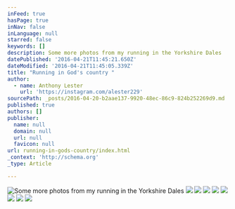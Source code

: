 ```yaml
---
inFeed: true
hasPage: true
inNav: false
inLanguage: null
starred: false
keywords: []
description: Some more photos from my running in the Yorkshire Dales
datePublished: '2016-04-21T11:45:21.650Z'
dateModified: '2016-04-21T11:45:05.339Z'
title: "Running in God's country "
author:
  - name: Anthony Lester
    url: 'https://instagram.com/alester229'
sourcePath: _posts/2016-04-20-b2aae137-9920-48ec-86c9-824b252269d9.md
published: true
authors: []
publisher:
  name: null
  domain: null
  url: null
  favicon: null
url: running-in-gods-country/index.html
_context: 'http://schema.org'
_type: Article

---
```

![Some more photos from my running in the Yorkshire Dales](https://the-grid-user-content.s3-us-west-2.amazonaws.com/27b7880d-8317-418b-a8b1-dc1387d18754.jpg)
![](https://the-grid-user-content.s3-us-west-2.amazonaws.com/535e3489-298d-40fb-b63f-f6d9243971ea.jpg)
![](https://the-grid-user-content.s3-us-west-2.amazonaws.com/0aa84ffb-9247-40e8-8f7e-0a13f9f84e33.jpg)
![](https://the-grid-user-content.s3-us-west-2.amazonaws.com/e0e6c742-34db-496b-aade-ac039fd32937.jpg)
![](https://the-grid-user-content.s3-us-west-2.amazonaws.com/1e3b55c9-80d5-4780-8f43-363a60ca3d99.jpg)
![](https://the-grid-user-content.s3-us-west-2.amazonaws.com/29a3b847-1ed9-4a90-9f4b-c57e9b5976d7.jpg)
![](https://the-grid-user-content.s3-us-west-2.amazonaws.com/958343de-73f1-43bd-8609-2a29b2eb5f9b.jpg)
![](https://the-grid-user-content.s3-us-west-2.amazonaws.com/8e5c0362-61d5-466e-9dac-e401107b919d.jpg)
![](https://the-grid-user-content.s3-us-west-2.amazonaws.com/7729d20c-4fab-43a8-bf85-c2338d4526a4.jpg)